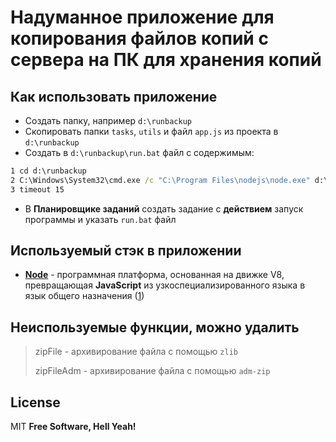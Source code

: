 # Надуманное приложение для копирования файлов копий с сервера на ПК для хранения копий

## Как использовать приложение

- Создать папку, например `d:\runbackup`
- Скопировать папки `tasks`, `utils` и файл `app.js` из проекта в `d:\runbackup`
- Создать в `d:\runbackup\run.bat` файл с содержимым:

```bat
1 cd d:\runbackup
2 C:\Windows\System32\cmd.exe /c "C:\Program Files\nodejs\node.exe" d:\runbackup\app.js
3 timeout 15
```

- В **Планировщике заданий** создать задание с **действием** запуск программы и указать `run.bat` файл

## Используемый стэк в приложении

- **[Node]** - программная платформа, основанная на движке V8, превращающая **JavaScript** из узкоспециализированного языка в язык общего назначения ([1](https://ru.wikipedia.org/wiki/Node.js))

## Неиспользуемые функции, можно удалить

> zipFile - архивирование файла c помощью `zlib`
> 
> zipFileAdm - архивирование файла c помощью `adm-zip`

## License

MIT **Free Software, Hell Yeah!**

[Node]: https://nodejs.org
